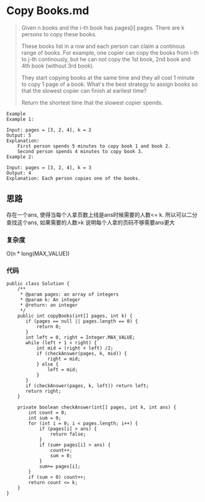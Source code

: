 # Copy Books.md

> Given n books and the i-th book has pages[i] pages. There are k persons to copy these books.
> 
> These books list in a row and each person can claim a continous range of books. For example, one copier can copy the books from i-th to j-th continously, but he can not copy the 1st book, 2nd book and 4th book (without 3rd book).
> 
> They start copying books at the same time and they all cost 1 minute to copy 1 page of a book. What's the best strategy to assign books so that the slowest copier can finish at earliest time?
> 
> Return the shortest time that the slowest copier spends.


	Example
	Example 1:
	
	Input: pages = [3, 2, 4], k = 2
	Output: 5
	Explanation: 
	    First person spends 5 minutes to copy book 1 and book 2.
	    Second person spends 4 minutes to copy book 3.
	Example 2:
	
	Input: pages = [3, 2, 4], k = 3
	Output: 4
	Explanation: Each person copies one of the books.

## 思路
存在一个ans, 使得当每个人拿页数上线是ans时候需要的人数<= k. 所以可以二分查找这个ans, 如果需要的人数>k 说明每个人拿的页码不够需要ans更大

### 复杂度
O(n * long(MAX_VALUE))
### 代码
```
public class Solution {
    /**
     * @param pages: an array of integers
     * @param k: An integer
     * @return: an integer
     */
    public int copyBooks(int[] pages, int k) {
       if (pages == null || pages.length == 0) {
           return 0;
       }
       int left = 0, right = Integer.MAX_VALUE;
       while (left + 1 < right) {
           int mid = (right + left) /2;
           if (checkAnswer(pages, k, mid)) {
               right = mid;
           } else {
               left = mid;
           }
       }
       if (checkAnswer(pages, k, left)) return left;
       return right;
    }
    
    private boolean checkAnswer(int[] pages, int k, int ans) {
        int count = 0;
        int sum = 0;
        for (int i = 0; i < pages.length; i++) {
            if (pages[i] > ans) {
                return false;
            }
            if (sum+ pages[i] > ans) {
                count++;
                sum = 0;
            }
            sum+= pages[i];
        }
        if (sum > 0) count++;
        return count <= k;
    }
}

```